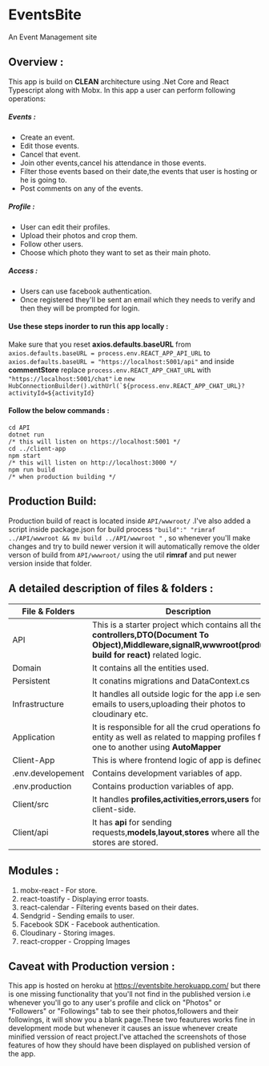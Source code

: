 # EventsBite
An Event Management site


## Overview : 
This app is build on **CLEAN** architecture using .Net Core and React Typescript along with Mobx. In this app a user can perform following operations:

##### Events : 
* Create an event.
* Edit those events.
* Cancel that event.
* Join other events,cancel his attendance in those events.
* Filter those events based on their date,the events that user is hosting or he is going to.
* Post comments on any of the events.

##### Profile :
* User can edit their profiles.
* Upload their photos and crop them.
* Follow other users.
* Choose which photo they want to set as their main photo.

##### Access :
* Users can use facebook authentication.
* Once registered they'll be sent an email which they needs to verify and then they will be prompted for login.


#### Use these steps inorder to run this app locally : 

Make sure that you reset **axios.defaults.baseURL**  from ``` axios.defaults.baseURL = process.env.REACT_APP_API_URL ``` to ``` axios.defaults.baseURL = "https://localhost:5001/api" ```
and inside **commentStore** replace ```process.env.REACT_APP_CHAT_URL``` with  ```"https://localhost:5001/chat"``` i.e ``` new HubConnectionBuilder().withUrl(`${process.env.REACT_APP_CHAT_URL}?activityId=${activityId} ```

#### Follow the below commands : 

```
cd API
dotnet run
/* this will listen on https://localhost:5001 */
cd ../client-app
npm start
/* this will listen on http://localhost:3000 */
npm run build
/* when production building */
```

## Production Build:
Production build of react is located inside  ``` API/wwwroot/ ``` .I've also added a script inside package.json for build process ``` "build":" "rimraf ../API/wwwroot && mv build ../API/wwwroot " ``` , so whenever you'll make changes and try to 
build newer version it will automatically remove the older verson of build from  ``` API/wwwroot/ ``` using the util **rimraf** and put newer version inside that folder.


## A detailed description of files & folders :
File & Folders      | Description
------------ | -------------
API | This is a starter project which contains all the **controllers,DTO(Document To Object),Middleware,signalR,wwwroot(production build for react)** related logic.
Domain | It contains all the entities used.
Persistent | It conatins  migrations and DataContext.cs
Infrastructure | It handles all outside logic for the app i.e sending emails to users,uploading their photos to cloudinary etc.
Application | It is responsible for all the crud operations for each entity as well as related to mapping profiles from one to another using **AutoMapper**
Client-App | This is where frontend logic of app is defined.
.env.developement | Contains development variables of app.
.env.production | Contains production variables of app.
Client/src | It handles **profiles,activities,errors,users** for the client-side.
Client/api | It has **api** for sending requests,**models**,**layout**,**stores** where all the stores are stored.

## Modules :
1. mobx-react - For store.
2. react-toastify - Displaying error toasts.
3. react-calendar - Filtering events based on their dates.
4. Sendgrid - Sending emails to user.
5. Facebook SDK - Facebook authentication.
6. Cloudinary - Storing images.
7. react-cropper - Cropping Images

## Caveat with Production version :
This app is hosted on heroku at https://eventsbite.herokuapp.com/ but there is one missing functionality that you'll not find in the published version i.e whenever you'll go to any user's profile and click on 
"Photos" or "Followers" or "Followings" tab to see their photos,followers and their followings, it will show you a blank page.These two feautures works
fine in development mode but whenever it causes an issue whenever create minified verssion of react project.I've attached the screenshots of those features of how they should
have been displayed on published version of the app.

